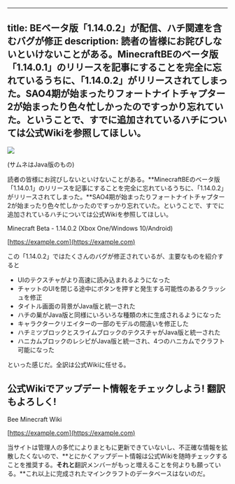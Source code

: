 
---
title: BEベータ版「1.14.0.2」が配信、ハチ関連を含むバグが修正
description: 読者の皆様にお詫びしないといけないことがある。MinecraftBEのベータ版「1.14.0.1」のリリースを記事にすることを完全に忘れているうちに、「1.14.0.2」がリリースされてしまった。SAO4期が始まったりフォートナイトチャプター2が始まったり色々忙しかったのですっかり忘れていた。ということで、すでに追加されているハチについては公式Wikiを参照してほしい。
---

![](https://cdn-ak.f.st-hatena.com/images/fotolife/s/sasigume/20210208/20210208095507.jpg)

(サムネはJava版のもの)

読者の皆様にお詫びしないといけないことがある。**MinecraftBEのベータ版「1.14.0.1」のリリースを記事にすることを完全に忘れているうちに、「1.14.0.2」がリリースされてしまった。**SAO4期が始まったりフォートナイトチャプター2が始まったり色々忙しかったのですっかり忘れていた。ということで、すでに追加されているハチについては公式Wikiを参照してほしい。

Minecraft Beta - 1.14.0.2 (Xbox One/Windows 10/Android)

[https://example.com](https://example.com)

この「1.14.0.2」ではたくさんのバグが修正されているが、主要なものを紹介すると

*   UIのテクスチャがより高速に読み込まれるようになった
*   チャットのUIを閉じる途中にボタンを押すと発生する可能性のあるクラッシュを修正
*   タイトル画面の背景がJava版と統一された
*   ハチの巣がJava版と同様にいろいろな種類の木に生成されるようになった
*   キャラクタークリエイターの一部のモデルの間違いを修正した
*   ハチミツブロックとスライムブロックのテクスチャがJava版と統一された
*   ハニカムブロックのレシピがJava版と統一され、4つのハニカムでクラフト可能になった

といった感じだ。全訳は公式Wikiに任せる。

## 公式Wikiでアップデート情報をチェックしよう! 翻訳もよろしく!

Bee Minecraft Wiki

[https://example.com](https://example.com)

当サイトは管理人の多忙によりまともに更新できていないし、不正確な情報を拡散したくないので、**とにかくアップデート情報は公式Wikiを随時チェックすることを推奨する。**それと**翻訳メンバーがもっと増えることを何よりも願っている。**これ以上に完成されたマインクラフトのデータベースはないのだ。
